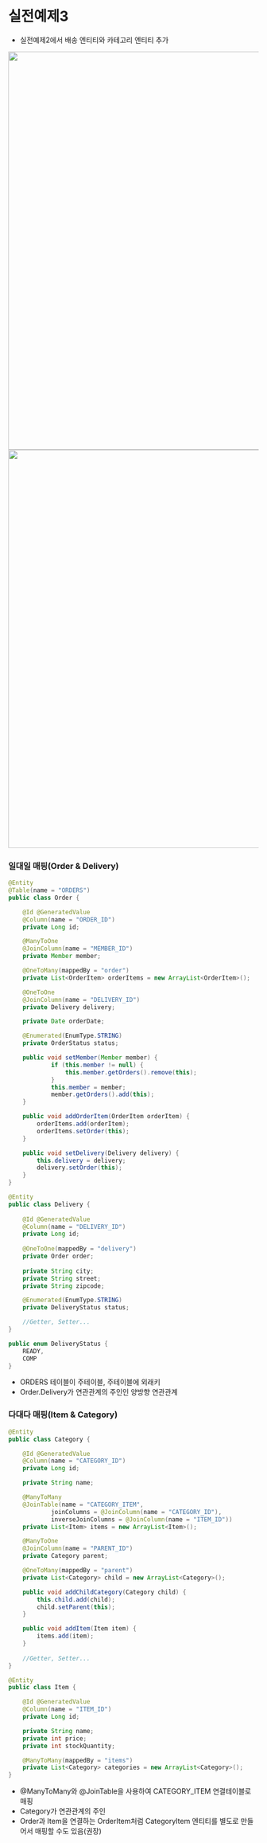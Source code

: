 # 실전예제3

- 실전예제2에서 배송 엔티티와 카테고리 엔티티 추가
<img width=800 src="https://user-images.githubusercontent.com/87467801/174345771-0b32a0d3-181e-423d-bd47-0eef590f2212.jpg">
<img width=800 src="https://user-images.githubusercontent.com/87467801/174345934-bd71fbc1-e7b1-4940-b18a-e2a8bf807e97.jpg">

### 일대일 매핑(Order & Delivery)

```java
@Entity
@Table(name = "ORDERS")
public class Order {

	@Id @GeneratedValue
	@Column(name = "ORDER_ID")
	private Long id;

	@ManyToOne
	@JoinColumn(name = "MEMBER_ID")
	private Member member;

	@OneToMany(mappedBy = "order")
	private List<OrderItem> orderItems = new ArrayList<OrderItem>();

	@OneToOne
	@JoinColumn(name = "DELIVERY_ID")
	private Delivery delivery;

	private Date orderDate;

	@Enumerated(EnumType.STRING)
	private OrderStatus status;

	public void setMember(Member member) {
			if (this.member != null) {
				this.member.getOrders().remove(this);
			}
			this.member = member;
			member.getOrders().add(this);
	}

	public void addOrderItem(OrderItem orderItem) {
		orderItems.add(orderItem);
		orderItems.setOrder(this);
	}

	public void setDelivery(Delivery delivery) {
		this.delivery = delivery;
		delivery.setOrder(this);
	}
}
```

```java
@Entity
public class Delivery {
	
	@Id @GeneratedValue
	@Column(name = "DELIVERY_ID")
	private Long id;
	
	@OneToOne(mappedBy = "delivery")
	private Order order;
	
	private String city;
	private String street;
	private String zipcode;

	@Enumerated(EnumType.STRING)
	private DeliveryStatus status;

	//Getter, Setter...
}
```

```java
public enum DeliveryStatus {
	READY,
	COMP
}
```

- ORDERS 테이블이 주테이블, 주테이블에 외래키
- Order.Delivery가 연관관계의 주인인 양방향 연관관계

### 다대다 매핑(Item & Category)

```java
@Entity
public class Category {

	@Id @GeneratedValue
	@Column(name = "CATEGORY_ID")
	private Long id;

	private String name;

	@ManyToMany
	@JoinTable(name = "CATEGORY_ITEM", 
			joinColumns = @JoinColumn(name = "CATEGORY_ID"), 
			inverseJoinColumns = @JoinColumn(name = "ITEM_ID"))
	private List<Item> items = new ArrayList<Item>();

	@ManyToOne
	@JoinColumn(name = "PARENT_ID")
	private Category parent;

	@OneToMany(mappedBy = "parent")
	private List<Category> child = new ArrayList<Category>();

	public void addChildCategory(Category child) {
		this.child.add(child);
		child.setParent(this);
	}

	public void addItem(Item item) {
		items.add(item);
	}
	
	//Getter, Setter...
}
```

```java
@Entity
public class Item {

	@Id @GeneratedValue
	@Column(name = "ITEM_ID")
	private Long id;

	private String name;
	private int price;
	private int stockQuantity;

	@ManyToMany(mappedBy = "items")
	private List<Category> categories = new ArrayList<Category>();
}
```

- @ManyToMany와 @JoinTable을 사용하여 CATEGORY_ITEM 연결테이블로 매핑
- Category가 연관관계의 주인
- Order과 Item을 연결하는 OrderItem처럼 CategoryItem 엔티티를 별도로 만들어서 매핑할 수도 있음(권장)
